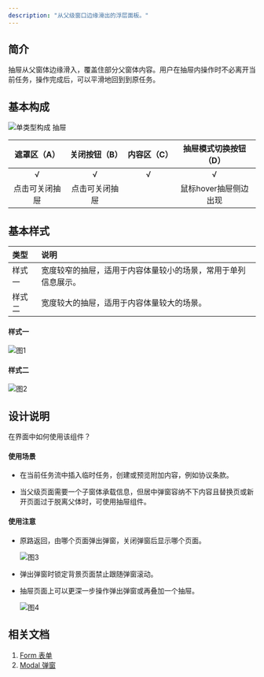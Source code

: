 ```yaml
---
description: "从父级窗口边缘滑出的浮层面板。"
---
```


## 简介

抽屉从父窗体边缘滑入，覆盖住部分父窗体内容。用户在抽屉内操作时不必离开当前任务，操作完成后，可以平滑地回到到原任务。


## 基本构成

![单类型构成 抽屉](https://www-s.ucloud.cn/2022/08/c3438b9bdd54919278ca13f66f431c76_1660734716306.png)


|  遮罩区（A）   | 关闭按钮（B）  | 内容区（C） | 抽屉模式切换按钮（D） |
| :------------: | :------------: | :---------: | :-------------------: |
|       √        |       √        |      √      |           √           |
| 点击可关闭抽屉 | 点击可关闭抽屉 |             | 鼠标hover抽屉侧边出现 |




## 基本样式

| 类型   | 说明                                                         |
| :----- | :----------------------------------------------------------- |
| 样式一 | 宽度较窄的抽屉，适用于内容体量较小的场景，常用于单列信息展示。 |
| 样式二 | 宽度较大的抽屉，适用于内容体量较大的场景。                   |

#### 样式一

![图1](https://www-s.ucloud.cn/2022/08/936048428acfca888792d17228bf88fe_1660734716311.png)

#### 样式二

![图2](https://www-s.ucloud.cn/2022/08/e4f9ec9d79dce9b744874565c4d99938_1660734716317.png)




## 设计说明

在界面中如何使用该组件？

#### 使用场景    

- 在当前任务流中插入临时任务，创建或预览附加内容，例如协议条款。

- 当父级页面需要一个子窗体承载信息，但居中弹窗容纳不下内容且替换页或新开页面过于脱离父体时，可使用抽屉组件。

  

#### 使用注意

- 原路返回，由哪个页面弹出弹窗，关闭弹窗后显示哪个页面。

  ![图3](https://www-s.ucloud.cn/2022/08/231fcede4072c37201a743f108c5ee34_1660734716324.png)

- 弹出弹窗时锁定背景页面禁止跟随弹窗滚动。

- 抽屉页面上可以更深一步操作弹出弹窗或再叠加一个抽屉。

  ![图4](https://www-s.ucloud.cn/2022/08/9b1915f08a3227b5b5dc380efc93bb78_1660734716326.png)


<!--

## 主题

| 内容 | 值           | 默认值  |
| :--- | :----------- | :------ |
| icon | icon/nothing | nothing |
| icon | icon/nothing | nothing |

-->

## 相关文档

1. [Form 表单](/component/From/)
3. [Modal 弹窗](/component/Modal/)



